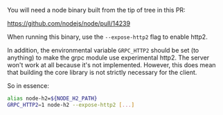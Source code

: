 You will need a node binary built from the tip of tree in this PR:

https://github.com/nodejs/node/pull/14239

When running this binary, use the `--expose-http2` flag to enable http2.

In addition, the environmental variable `GRPC_HTTP2` should be set (to anything)
to make the grpc module use experimental http2. The server won't work at all
because it's not implemented. However, this does mean that building the core
library is not strictly necessary for the client.

So in essence:

```sh
alias node-h2=${NODE_H2_PATH}
GRPC_HTTP2=1 node-h2 --expose-http2 [...]
```
